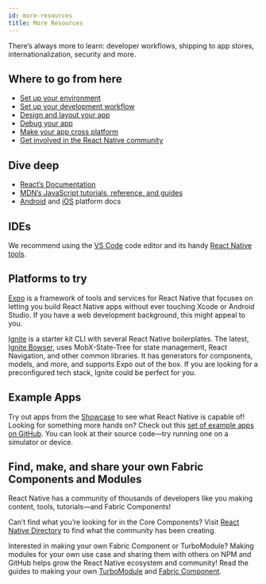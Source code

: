 ```yaml
---
id: more-resources
title: More Resources
---
```


There’s always more to learn: developer workflows, shipping to app stores, internationalization, security and more.

## Where to go from here

- [Set up your environment](environment-setup)
- [Set up your development workflow](running-on-device)
- [Design and layout your app](flexbox)
- [Debug your app](debugging)
- [Make your app cross platform](platform-specific-code)
- [Get involved in the React Native community](/help)

## Dive deep

- [React’s Documentation](https://reactjs.org/docs/hello-world.html)
- [MDN’s JavaScript tutorials, reference, and guides](https://developer.mozilla.org/en-US/docs/Web/JavaScript)
- [Android](https://developer.android.com/docs) and [iOS](https://developer.apple.com/documentation/uikit) platform docs

## IDEs

We recommend using the [VS Code](https://code.visualstudio.com/) code editor and its handy [React Native tools](https://marketplace.visualstudio.com/items?itemName=msjsdiag.vscode-react-native).

## Platforms to try

[Expo](https://docs.expo.dev/) is a framework of tools and services for React Native that focuses on letting you build React Native apps without ever touching Xcode or Android Studio. If you have a web development background, this might appeal to you.

[Ignite](https://github.com/infinitered/ignite) is a starter kit CLI with several React Native boilerplates. The latest, [Ignite Bowser](https://github.com/infinitered/ignite-bowser), uses MobX-State-Tree for state management, React Navigation, and other common libraries. It has generators for components, models, and more, and supports Expo out of the box. If you are looking for a preconfigured tech stack, Ignite could be perfect for you.

## Example Apps

Try out apps from the [Showcase](https://reactnative.dev/showcase) to see what React Native is capable of! Looking for something more hands on? Check out this [set of example apps on GitHub](https://github.com/ReactNativeNews/React-Native-Apps). You can look at their source code—try running one on a simulator or device.

## Find, make, and share your own Fabric Components and Modules

React Native has a community of thousands of developers like you making content, tools, tutorials—and Fabric Components!

Can’t find what you’re looking for in the Core Components? Visit [React Native Directory](https://reactnative.directory) to find what the community has been creating.

Interested in making your own Fabric Component or TurboModule? Making modules for your own use case and sharing them with others on NPM and GitHub helps grow the React Native ecosystem and community! Read the guides to making your own [TurboModule](the-new-architecture/pillars-turbomodule.md) and [Fabric Component](the-new-architecture/pillars-fabric-components.md).
